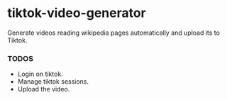 # tiktok-video-generator

Generate videos reading wikipedia pages automatically and upload its to Tiktok.

### TODOS

- Login on tiktok.
- Manage tiktok sessions.
- Upload the video.
